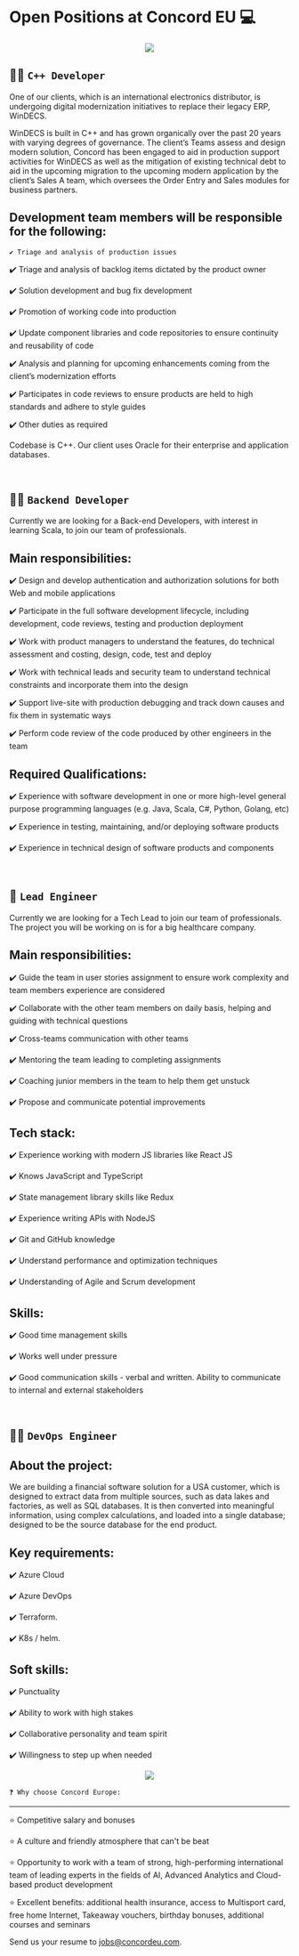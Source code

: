 
# Open Positions at Concord EU 💻

<div id="header" align="center">
  <img src="https://github.com/Concord-Europe/Open-Positions/blob/main/Join%20our%20team.jpg"/> 
</div>

👨‍🏭 `C++ Developer`
--------------

One of our clients, which is an international electronics distributor, is undergoing digital modernization initiatives to replace their legacy ERP, WinDECS.  

WinDECS is built in C++ and has grown organically over the past 20 years with varying degrees of governance. The client’s Teams assess and design modern solution, Concord has been engaged to aid in production support activities for WinDECS as well as the mitigation of existing technical debt to aid in the upcoming migration to the upcoming modern application by the client’s Sales A team, which oversees the Order Entry and Sales modules for business partners.  


## Development team members will be responsible for the following: 

````
✔️ Triage and analysis of production issues
````

✔️ Triage and analysis of backlog items dictated by the product owner 

✔️ Solution development and bug fix development 

✔️ Promotion of working code into production  

✔️ Update component libraries and code repositories to ensure continuity and reusability of code

✔️ Analysis and planning for upcoming enhancements coming from the client’s modernization efforts  

✔️ Participates in code reviews to ensure products are held to high standards and adhere to style guides

✔️ Other duties as required  
   
   
Codebase is C++. Our client uses Oracle for their enterprise and application databases.  


<br />

👨‍🔧 `Backend Developer`
------------------------

Currently we are looking for a Back-end Developers, with interest in learning Scala, to join our team of professionals.


## Main responsibilities:

✔️ Design and develop authentication and authorization solutions for both Web and mobile applications
 
✔️ Participate in the full software development lifecycle, including development, code reviews, testing and production deployment
 
✔️ Work with product managers to understand the features, do technical assessment and costing, design, code, test and deploy

✔️ Work with technical leads and security team to understand technical constraints and incorporate them into the design
 
✔️ Support live-site with production debugging and track down causes and fix them in systematic ways
 
✔️ Perform code review of the code produced by other engineers in the team


## Required Qualifications:


✔️ Experience with software development in one or more high-level general purpose programming languages (e.g. Java, Scala, C#, Python, Golang, etc)

✔️ Experience in testing, maintaining, and/or deploying software products

✔️ Experience in technical design of software products and components


<br />

👷 `Lead Engineer`
------------------

Currently we are looking for a Tech Lead to join our team of professionals. The project you will be working on is for a big healthcare company.


## Main responsibilities:


✔️ Guide the team in user stories assignment to ensure work complexity and team members experience are considered

✔️ Collaborate with the other team members on daily basis, helping and guiding with technical questions

✔️ Cross-teams communication with other teams

✔️ Mentoring the team leading to completing assignments

✔️ Coaching junior members in the team to help them get unstuck

✔️ Propose and communicate potential improvements


## Tech stack:


✔️ Experience working with modern JS libraries like React JS

✔️ Knows JavaScript and TypeScript

✔️ State management library skills like Redux

✔️ Experience writing APIs with NodeJS

✔️ Git and GitHub knowledge

✔️ Understand performance and optimization techniques

✔️ Understanding of Agile and Scrum development



## Skills:


✔️ Good time management skills

✔️ Works well under pressure

✔️ Good communication skills - verbal and written. Ability to communicate to internal and external stakeholders

<br />

👨‍🍳 `DevOps Engineer`
---------------------


## About the project:  

We are building a financial software solution for a USA customer, which is designed to extract data from multiple sources, such as data lakes and factories, as well as SQL databases. It is then converted into meaningful information, using complex calculations, and loaded into a single database; designed to be the source database for the end product. 

## Key requirements: 

✔️ Azure Cloud 

✔️ Azure DevOps 

✔️ Terraform. 

✔️ K8s / helm. 
  

## Soft skills: 

✔️ Punctuality 

✔️ Ability to work with high stakes 

✔️ Collaborative personality and team spirit

✔️ Willingness to step up when needed 


  
<div id="header" align="center">
  <img src="https://github.com/Concord-Europe/Open-Positions/blob/main/our%20values.jpg"/> 
</div>

````
❓ Why choose Concord Europe: 
````
-------------------

⭐ Competitive salary and bonuses 

⭐ A culture and friendly atmosphere that can't be beat 

⭐ Opportunity to work with a team of strong, high-performing international team of leading experts in the fields of AI, Advanced Analytics and Cloud-based product development 

⭐ Excellent benefits: additional health insurance, access to Multisport card, free home Internet, Takeaway vouchers, birthday bonuses, additional courses and seminars


Send us your resume to jobs@concordeu.com. 
